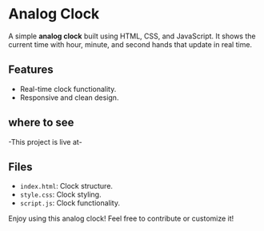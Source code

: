 # Analog Clock

A simple **analog clock** built using HTML, CSS, and JavaScript. It shows the current time with hour, minute, and second hands that update in real time.

## Features
- Real-time clock functionality.
- Responsive and clean design.

## where to see
-This project is live at-

## Files
- `index.html`: Clock structure.
- `style.css`: Clock styling.
- `script.js`: Clock functionality.

Enjoy using this analog clock! Feel free to contribute or customize it!

